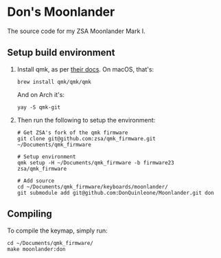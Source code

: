 # Don's Moonlander

The source code for my ZSA Moonlander Mark I.

## Setup build environment

1. Install qmk, as per [their docs](https://docs.qmk.fm/newbs_getting_started).
   On macOS, that's:

   ```
   brew install qmk/qmk/qmk
   ```

   And on Arch it's:

   ```
   yay -S qmk-git
   ```

2. Then run the following to setup the environment:

   ```
   # Get ZSA's fork of the qmk firmware
   git clone git@github.com:zsa/qmk_firmware.git ~/Documents/qmk_firmware

   # Setup environment
   qmk setup -H ~/Documents/qmk_firmware -b firmware23 zsa/qmk_firmware

   # Add source
   cd ~/Documents/qmk_firmware/keyboards/moonlander/
   git submodule add git@github.com:DonQuinleone/Moonlander.git don

   ```

## Compiling

To compile the keymap, simply run:

```
cd ~/Documents/qmk_firmware/
make moonlander:don
```
